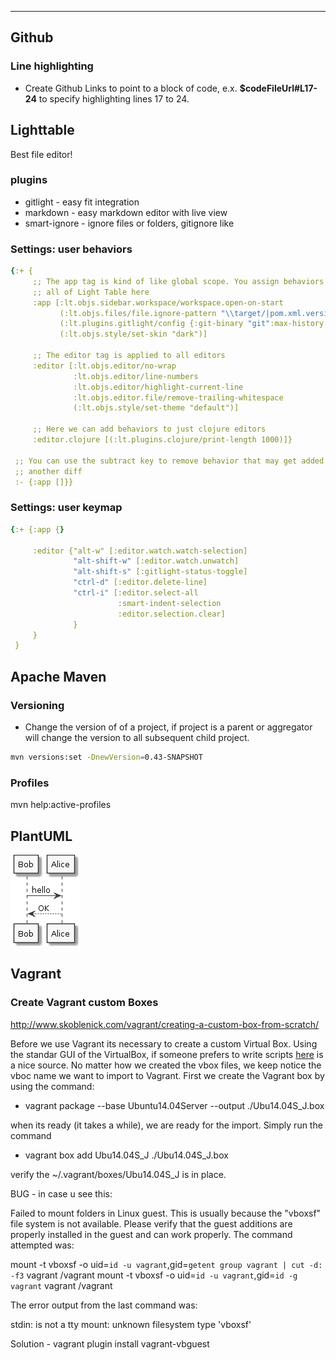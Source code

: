 ---

## Github

### Line highlighting

+ Create Github Links to point to a block of code, e.x.
  **$codeFileUrl#L17-24** to specify highlighting lines 17 to 24.

## Lighttable

Best file editor!

### plugins

+ gitlight - easy fit integration
+ markdown - easy markdown editor with live view
+ smart-ignore - ignore files or folders, gitignore like

### Settings: user behaviors

```yml
{:+ {
     ;; The app tag is kind of like global scope. You assign behaviors that affect
     ;; all of Light Table here
     :app [:lt.objs.sidebar.workspace/workspace.open-on-start
           (:lt.objs.files/file.ignore-pattern "\\target/|pom.xml.versionsBackup|\\.git/|\\.swp")
           (:lt.plugins.gitlight/config {:git-binary "git":max-history 64})
           (:lt.objs.style/set-skin "dark")]

     ;; The editor tag is applied to all editors
     :editor [:lt.objs.editor/no-wrap
              :lt.objs.editor/line-numbers
              :lt.objs.editor/highlight-current-line
              :lt.objs.editor.file/remove-trailing-whitespace
              (:lt.objs.style/set-theme "default")]

     ;; Here we can add behaviors to just clojure editors
     :editor.clojure [(:lt.plugins.clojure/print-length 1000)]}

 ;; You can use the subtract key to remove behavior that may get added by
 ;; another diff
 :- {:app []}}

```

### Settings: user keymap

```yml
{:+ {:app {}

     :editor {"alt-w" [:editor.watch.watch-selection]
              "alt-shift-w" [:editor.watch.unwatch]
              "alt-shift-s" [:gitlight-status-toggle]
              "ctrl-d" [:editor.delete-line]
              "ctrl-i" [:editor.select-all
                        :smart-indent-selection
                        :editor.selection.clear]
              }
     }
 }

```

## Apache Maven

### Versioning

* Change the version of of a project, if project is a parent or aggregator will change the version to all subsequent child project.
```sh
mvn versions:set -DnewVersion=0.43-SNAPSHOT
```
### Profiles

mvn help:active-profiles

## PlantUML

![Alt text](images/plantuml/diagram.png)


## Vagrant

### Create Vagrant custom Boxes

http://www.skoblenick.com/vagrant/creating-a-custom-box-from-scratch/

Before we use Vagrant its necessary to create a custom Virtual Box. Using the standar GUI of the VirtualBox, if someone prefers to write scripts [here](http://www.halfdog.net/Misc/TipsAndTricks/VirtualBox.html) is a nice source. No matter how we created the vbox files, we keep notice the vboc name we want to import to Vagrant. First we create the Vagrant box by using the command:

* vagrant package --base Ubuntu14.04Server --output ./Ubu14.04S_J.box

when its ready (it takes a while), we are ready for the import. Simply run the command

* vagrant box add Ubu14.04S_J ./Ubu14.04S_J.box

verify the ~/.vagrant/boxes/Ubu14.04S_J is in place.



BUG - in case u see this:

Failed to mount folders in Linux guest. This is usually because
the "vboxsf" file system is not available. Please verify that
the guest additions are properly installed in the guest and
can work properly. The command attempted was:

mount -t vboxsf -o uid=`id -u vagrant`,gid=`getent group vagrant | cut -d: -f3` vagrant /vagrant
mount -t vboxsf -o uid=`id -u vagrant`,gid=`id -g vagrant` vagrant /vagrant

The error output from the last command was:

stdin: is not a tty
mount: unknown filesystem type 'vboxsf'

Solution - vagrant plugin install vagrant-vbguest
